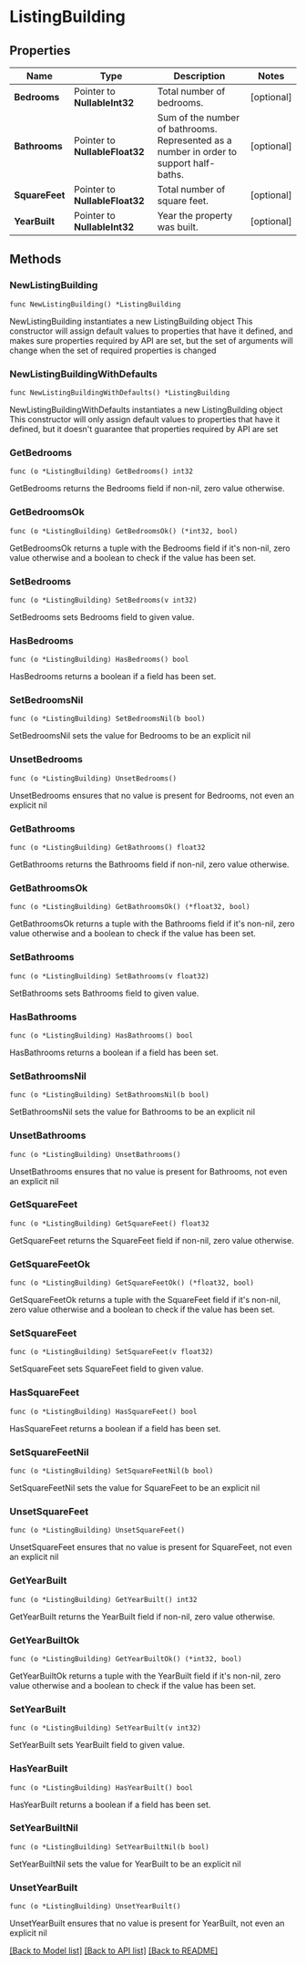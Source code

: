 # ListingBuilding

## Properties

Name | Type | Description | Notes
------------ | ------------- | ------------- | -------------
**Bedrooms** | Pointer to **NullableInt32** | Total number of bedrooms. | [optional] 
**Bathrooms** | Pointer to **NullableFloat32** | Sum of the number of bathrooms. Represented as a number in order to support half-baths. | [optional] 
**SquareFeet** | Pointer to **NullableFloat32** | Total number of square feet. | [optional] 
**YearBuilt** | Pointer to **NullableInt32** | Year the property was built. | [optional] 

## Methods

### NewListingBuilding

`func NewListingBuilding() *ListingBuilding`

NewListingBuilding instantiates a new ListingBuilding object
This constructor will assign default values to properties that have it defined,
and makes sure properties required by API are set, but the set of arguments
will change when the set of required properties is changed

### NewListingBuildingWithDefaults

`func NewListingBuildingWithDefaults() *ListingBuilding`

NewListingBuildingWithDefaults instantiates a new ListingBuilding object
This constructor will only assign default values to properties that have it defined,
but it doesn't guarantee that properties required by API are set

### GetBedrooms

`func (o *ListingBuilding) GetBedrooms() int32`

GetBedrooms returns the Bedrooms field if non-nil, zero value otherwise.

### GetBedroomsOk

`func (o *ListingBuilding) GetBedroomsOk() (*int32, bool)`

GetBedroomsOk returns a tuple with the Bedrooms field if it's non-nil, zero value otherwise
and a boolean to check if the value has been set.

### SetBedrooms

`func (o *ListingBuilding) SetBedrooms(v int32)`

SetBedrooms sets Bedrooms field to given value.

### HasBedrooms

`func (o *ListingBuilding) HasBedrooms() bool`

HasBedrooms returns a boolean if a field has been set.

### SetBedroomsNil

`func (o *ListingBuilding) SetBedroomsNil(b bool)`

 SetBedroomsNil sets the value for Bedrooms to be an explicit nil

### UnsetBedrooms
`func (o *ListingBuilding) UnsetBedrooms()`

UnsetBedrooms ensures that no value is present for Bedrooms, not even an explicit nil
### GetBathrooms

`func (o *ListingBuilding) GetBathrooms() float32`

GetBathrooms returns the Bathrooms field if non-nil, zero value otherwise.

### GetBathroomsOk

`func (o *ListingBuilding) GetBathroomsOk() (*float32, bool)`

GetBathroomsOk returns a tuple with the Bathrooms field if it's non-nil, zero value otherwise
and a boolean to check if the value has been set.

### SetBathrooms

`func (o *ListingBuilding) SetBathrooms(v float32)`

SetBathrooms sets Bathrooms field to given value.

### HasBathrooms

`func (o *ListingBuilding) HasBathrooms() bool`

HasBathrooms returns a boolean if a field has been set.

### SetBathroomsNil

`func (o *ListingBuilding) SetBathroomsNil(b bool)`

 SetBathroomsNil sets the value for Bathrooms to be an explicit nil

### UnsetBathrooms
`func (o *ListingBuilding) UnsetBathrooms()`

UnsetBathrooms ensures that no value is present for Bathrooms, not even an explicit nil
### GetSquareFeet

`func (o *ListingBuilding) GetSquareFeet() float32`

GetSquareFeet returns the SquareFeet field if non-nil, zero value otherwise.

### GetSquareFeetOk

`func (o *ListingBuilding) GetSquareFeetOk() (*float32, bool)`

GetSquareFeetOk returns a tuple with the SquareFeet field if it's non-nil, zero value otherwise
and a boolean to check if the value has been set.

### SetSquareFeet

`func (o *ListingBuilding) SetSquareFeet(v float32)`

SetSquareFeet sets SquareFeet field to given value.

### HasSquareFeet

`func (o *ListingBuilding) HasSquareFeet() bool`

HasSquareFeet returns a boolean if a field has been set.

### SetSquareFeetNil

`func (o *ListingBuilding) SetSquareFeetNil(b bool)`

 SetSquareFeetNil sets the value for SquareFeet to be an explicit nil

### UnsetSquareFeet
`func (o *ListingBuilding) UnsetSquareFeet()`

UnsetSquareFeet ensures that no value is present for SquareFeet, not even an explicit nil
### GetYearBuilt

`func (o *ListingBuilding) GetYearBuilt() int32`

GetYearBuilt returns the YearBuilt field if non-nil, zero value otherwise.

### GetYearBuiltOk

`func (o *ListingBuilding) GetYearBuiltOk() (*int32, bool)`

GetYearBuiltOk returns a tuple with the YearBuilt field if it's non-nil, zero value otherwise
and a boolean to check if the value has been set.

### SetYearBuilt

`func (o *ListingBuilding) SetYearBuilt(v int32)`

SetYearBuilt sets YearBuilt field to given value.

### HasYearBuilt

`func (o *ListingBuilding) HasYearBuilt() bool`

HasYearBuilt returns a boolean if a field has been set.

### SetYearBuiltNil

`func (o *ListingBuilding) SetYearBuiltNil(b bool)`

 SetYearBuiltNil sets the value for YearBuilt to be an explicit nil

### UnsetYearBuilt
`func (o *ListingBuilding) UnsetYearBuilt()`

UnsetYearBuilt ensures that no value is present for YearBuilt, not even an explicit nil

[[Back to Model list]](../README.md#documentation-for-models) [[Back to API list]](../README.md#documentation-for-api-endpoints) [[Back to README]](../README.md)


